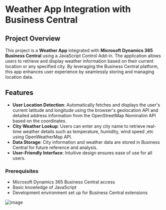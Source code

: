 # Weather App Integration with Business Central

## Project Overview

This project is a **Weather App** integrated with **Microsoft Dynamics 365 Business Central** using a JavaScript Control Add-in. The application allows users to retrieve and display weather information based on their current location or any specified city. By leveraging the Business Central platform, this app enhances user experience by seamlessly storing and managing location data.

## Features

- **User Location Detection**: Automatically fetches and displays the user's current latitude and longitude using the browser's geolocation API and detailed address information from the OpenStreetMap Nominatim API based on the coordinates.
- **City Weather Lookup**: Users can enter any city name to retrieve real-time weather details such as temperature, humidity, wind speed ,etc using  OpenWeatherMap API.
- **Data Storage**: City information and weather data are stored in Business Central for future reference and analysis.
- **User-Friendly Interface**: Intuitive design ensures ease of use for all users.
  
### Prerequisites

- Microsoft Dynamics 365 Business Central access
- Basic knowledge of JavaScript
- Development environment set up for Business Central extensions

![image](https://github.com/user-attachments/assets/5339cb78-ef24-4b95-96fc-2081fbe4030a)


